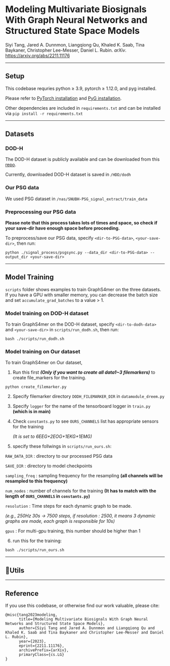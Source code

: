 # Modeling Multivariate Biosignals With Graph Neural Networks and Structured State Space Models

Siyi Tang, Jared A. Dunnmon, Liangqiong Qu, Khaled K. Saab, Tina Baykaner, Christopher Lee-Messer, Daniel L. Rubin. *arXiv*. https://arxiv.org/abs/2211.11176

---
## Setup
This codebase requries python ≥ 3.9, pytorch ≥ 1.12.0, and pyg installed. 

Please refer to [PyTorch installation](https://pytorch.org/) and [PyG installation](https://pytorch-geometric.readthedocs.io/en/latest/notes/installation.html). 

Other dependencies are included in `requirements.txt` and can be installed via `pip install -r requirements.txt`

---
## Datasets
### DOD-H
The DOD-H dataset is publicly available and can be downloaded from this [repo](https://github.com/Dreem-Organization/dreem-learning-open).

Currently, downloaded DOD-H dataset is saved in `/HDD/dodh`

### Our PSG data
We used PSG dataset in `/nas/SNUBH-PSG_signal_extract/train_data`
### Preprocessing our PSG data

**Please note that this process takes lots of times and space, so check if your save-dir have enough space before proceeding.**
 
To preprocess/save our PSG data, specify `<dir-to-PSG-data>`, `<your-save-dir>`, then run:
```
python ./signal_process/psgsync.py --data_dir <dir-to-PSG-data> --output_dir <your-save-dir>
```

---
## Model Training
`scripts` folder shows examples to train GraphS4mer on the three datasets. If you have a GPU with smaller memory, you can decrease the batch size and set `accumulate_grad_batches` to a value > 1. 

### Model training on DOD-H dataset
To train GraphS4mer on the DOD-H dataset, specify `<dir-to-dodh-data>` and `<your-save-dir>` in `scripts/run_dodh.sh`, then run:
```
bash ./scripts/run_dodh.sh
```
### Model training on Our dataset
To train GraphS4mer on Our dataset, 
1. Run this first ***(Only if you want to create all data1~3 filemarkers)*** to create file_markers for the training.
```
python create_filemarker.py
```
2. Specify filemarker directory `DODH_FILEMARKER_DIR` in `datamodule_dreem.py`
3. Specify `logger` for the name of the tensorboard logger in `train.py` **(which is in main)**
4. Check `constants.py` to see `OURS_CHANNELS` list has appropriate sensors for the training

   *(It is set to 6EEG+2EOG+1EKG+1EMG)*

5. specify these follwings in `scripts/run_ours.sh`:

`RAW_DATA_DIR` : directory to our processed PSG data

`SAVE_DIR` : directory to model checkpoints

`sampling_freq` : sampling frequency for the resampling **(all channels will be resampled to this frequency)**

`num_nodes` : number of channels for the training **(It has to match with the length of `OURS_CHANNELS` in `constants.py`)**

`resolution` : Time steps for each dynamic graph to be made.

   *(e.g., 250Hz 30s -> 7500 steps, if resolution : 2500, it means 3 dynamic graphs are made, each graph is responsible for 10s)*
      
`gpus` : For multi-gpu training, this number should be higher than 1

6. run this for the training:

```
bash ./scripts/run_ours.sh
```

---
## Utils


---
## Reference
If you use this codebase, or otherwise find our work valuable, please cite:
```
@misc{tang2023modeling,
      title={Modeling Multivariate Biosignals With Graph Neural Networks and Structured State Space Models}, 
      author={Siyi Tang and Jared A. Dunnmon and Liangqiong Qu and Khaled K. Saab and Tina Baykaner and Christopher Lee-Messer and Daniel L. Rubin},
      year={2023},
      eprint={2211.11176},
      archivePrefix={arXiv},
      primaryClass={cs.LG}
}
```
